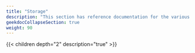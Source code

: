 ```yaml
---
title: "Storage"
description: "This section has reference documentation for the various screens within the Storage menu option."
geekdocCollapseSection: true
weight: 90
---
```


{{< children depth="2" description="true" >}}
